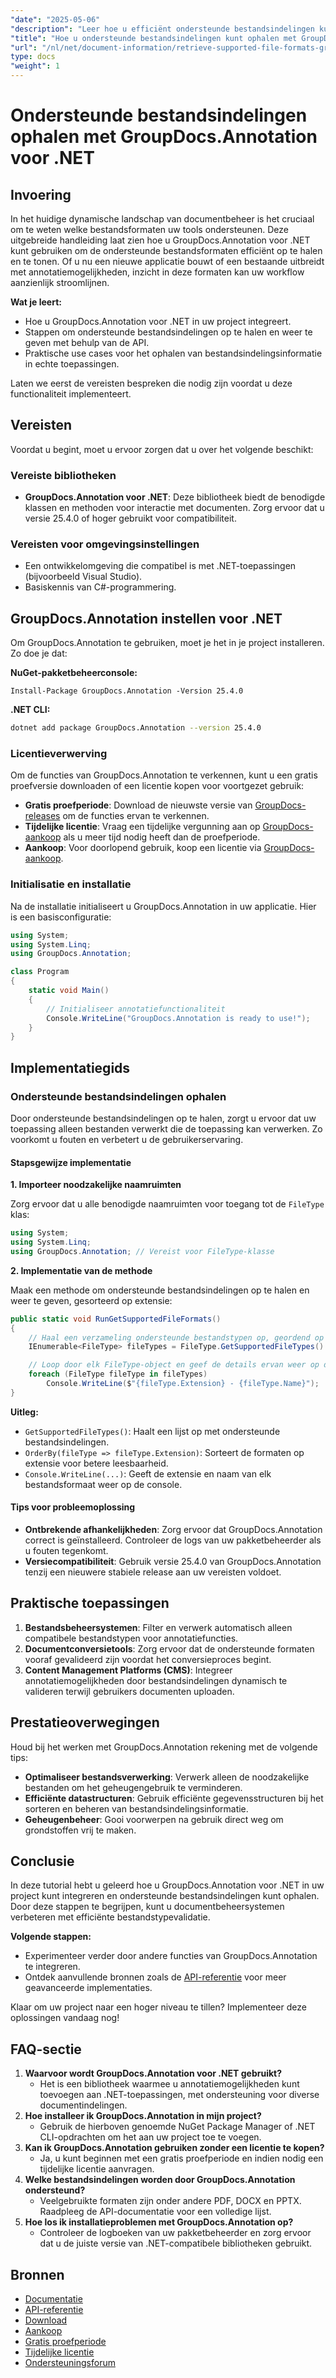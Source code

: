 ```yaml
---
"date": "2025-05-06"
"description": "Leer hoe u efficiënt ondersteunde bestandsindelingen kunt ophalen met GroupDocs.Annotation voor .NET. Deze handleiding behandelt integratie, implementatie en praktische toepassingen."
"title": "Hoe u ondersteunde bestandsindelingen kunt ophalen met GroupDocs.Annotation voor .NET&#58; een uitgebreide handleiding"
"url": "/nl/net/document-information/retrieve-supported-file-formats-groupdocs-annotation-net/"
type: docs
"weight": 1
---
```


# Ondersteunde bestandsindelingen ophalen met GroupDocs.Annotation voor .NET

## Invoering

In het huidige dynamische landschap van documentbeheer is het cruciaal om te weten welke bestandsformaten uw tools ondersteunen. Deze uitgebreide handleiding laat zien hoe u GroupDocs.Annotation voor .NET kunt gebruiken om de ondersteunde bestandsformaten efficiënt op te halen en te tonen. Of u nu een nieuwe applicatie bouwt of een bestaande uitbreidt met annotatiemogelijkheden, inzicht in deze formaten kan uw workflow aanzienlijk stroomlijnen.

**Wat je leert:**

- Hoe u GroupDocs.Annotation voor .NET in uw project integreert.
- Stappen om ondersteunde bestandsindelingen op te halen en weer te geven met behulp van de API.
- Praktische use cases voor het ophalen van bestandsindelingsinformatie in echte toepassingen.

Laten we eerst de vereisten bespreken die nodig zijn voordat u deze functionaliteit implementeert.

## Vereisten

Voordat u begint, moet u ervoor zorgen dat u over het volgende beschikt:

### Vereiste bibliotheken
- **GroupDocs.Annotation voor .NET**: Deze bibliotheek biedt de benodigde klassen en methoden voor interactie met documenten. Zorg ervoor dat u versie 25.4.0 of hoger gebruikt voor compatibiliteit.
  
### Vereisten voor omgevingsinstellingen
- Een ontwikkelomgeving die compatibel is met .NET-toepassingen (bijvoorbeeld Visual Studio).
- Basiskennis van C#-programmering.

## GroupDocs.Annotation instellen voor .NET

Om GroupDocs.Annotation te gebruiken, moet je het in je project installeren. Zo doe je dat:

**NuGet-pakketbeheerconsole:**

```shell
Install-Package GroupDocs.Annotation -Version 25.4.0
```

**\.NET CLI:**

```bash
dotnet add package GroupDocs.Annotation --version 25.4.0
```

### Licentieverwerving

Om de functies van GroupDocs.Annotation te verkennen, kunt u een gratis proefversie downloaden of een licentie kopen voor voortgezet gebruik:

- **Gratis proefperiode**: Download de nieuwste versie van [GroupDocs-releases](https://releases.groupdocs.com/annotation/net/) om de functies ervan te verkennen.
- **Tijdelijke licentie**: Vraag een tijdelijke vergunning aan op [GroupDocs-aankoop](https://purchase.groupdocs.com/temporary-license/) als u meer tijd nodig heeft dan de proefperiode.
- **Aankoop**: Voor doorlopend gebruik, koop een licentie via [GroupDocs-aankoop](https://purchase.groupdocs.com/buy).

### Initialisatie en installatie

Na de installatie initialiseert u GroupDocs.Annotation in uw applicatie. Hier is een basisconfiguratie:

```csharp
using System;
using System.Linq;
using GroupDocs.Annotation;

class Program
{
    static void Main()
    {
        // Initialiseer annotatiefunctionaliteit
        Console.WriteLine("GroupDocs.Annotation is ready to use!");
    }
}
```

## Implementatiegids

### Ondersteunde bestandsindelingen ophalen

Door ondersteunde bestandsindelingen op te halen, zorgt u ervoor dat uw toepassing alleen bestanden verwerkt die de toepassing kan verwerken. Zo voorkomt u fouten en verbetert u de gebruikerservaring.

#### Stapsgewijze implementatie

**1. Importeer noodzakelijke naamruimten**

Zorg ervoor dat u alle benodigde naamruimten voor toegang tot de `FileType` klas:

```csharp
using System;
using System.Linq;
using GroupDocs.Annotation; // Vereist voor FileType-klasse
```

**2. Implementatie van de methode**

Maak een methode om ondersteunde bestandsindelingen op te halen en weer te geven, gesorteerd op extensie:

```csharp
public static void RunGetSupportedFileFormats()
{
    // Haal een verzameling ondersteunde bestandstypen op, geordend op extensie
    IEnumerable<FileType> fileTypes = FileType.GetSupportedFileTypes().OrderBy(fileType => fileType.Extension);

    // Loop door elk FileType-object en geef de details ervan weer op de console
    foreach (FileType fileType in fileTypes)
        Console.WriteLine($"{fileType.Extension} - {fileType.Name}");
}
```

**Uitleg:**
- `GetSupportedFileTypes()`: Haalt een lijst op met ondersteunde bestandsindelingen.
- `OrderBy(fileType => fileType.Extension)`: Sorteert de formaten op extensie voor betere leesbaarheid.
- `Console.WriteLine(...)`: Geeft de extensie en naam van elk bestandsformaat weer op de console.

#### Tips voor probleemoplossing

- **Ontbrekende afhankelijkheden**: Zorg ervoor dat GroupDocs.Annotation correct is geïnstalleerd. Controleer de logs van uw pakketbeheerder als u fouten tegenkomt.
- **Versiecompatibiliteit**: Gebruik versie 25.4.0 van GroupDocs.Annotation tenzij een nieuwere stabiele release aan uw vereisten voldoet.

## Praktische toepassingen

1. **Bestandsbeheersystemen**: Filter en verwerk automatisch alleen compatibele bestandstypen voor annotatiefuncties.
2. **Documentconversietools**: Zorg ervoor dat de ondersteunde formaten vooraf gevalideerd zijn voordat het conversieproces begint.
3. **Content Management Platforms (CMS)**: Integreer annotatiemogelijkheden door bestandsindelingen dynamisch te valideren terwijl gebruikers documenten uploaden.

## Prestatieoverwegingen

Houd bij het werken met GroupDocs.Annotation rekening met de volgende tips:

- **Optimaliseer bestandsverwerking**: Verwerk alleen de noodzakelijke bestanden om het geheugengebruik te verminderen.
- **Efficiënte datastructuren**: Gebruik efficiënte gegevensstructuren bij het sorteren en beheren van bestandsindelingsinformatie.
- **Geheugenbeheer**: Gooi voorwerpen na gebruik direct weg om grondstoffen vrij te maken.

## Conclusie

In deze tutorial hebt u geleerd hoe u GroupDocs.Annotation voor .NET in uw project kunt integreren en ondersteunde bestandsindelingen kunt ophalen. Door deze stappen te begrijpen, kunt u documentbeheersystemen verbeteren met efficiënte bestandstypevalidatie.

**Volgende stappen:**

- Experimenteer verder door andere functies van GroupDocs.Annotation te integreren.
- Ontdek aanvullende bronnen zoals de [API-referentie](https://reference.groupdocs.com/annotation/net/) voor meer geavanceerde implementaties.

Klaar om uw project naar een hoger niveau te tillen? Implementeer deze oplossingen vandaag nog!

## FAQ-sectie

1. **Waarvoor wordt GroupDocs.Annotation voor .NET gebruikt?**
   - Het is een bibliotheek waarmee u annotatiemogelijkheden kunt toevoegen aan .NET-toepassingen, met ondersteuning voor diverse documentindelingen.
2. **Hoe installeer ik GroupDocs.Annotation in mijn project?**
   - Gebruik de hierboven genoemde NuGet Package Manager of .NET CLI-opdrachten om het aan uw project toe te voegen.
3. **Kan ik GroupDocs.Annotation gebruiken zonder een licentie te kopen?**
   - Ja, u kunt beginnen met een gratis proefperiode en indien nodig een tijdelijke licentie aanvragen.
4. **Welke bestandsindelingen worden door GroupDocs.Annotation ondersteund?**
   - Veelgebruikte formaten zijn onder andere PDF, DOCX en PPTX. Raadpleeg de API-documentatie voor een volledige lijst.
5. **Hoe los ik installatieproblemen met GroupDocs.Annotation op?**
   - Controleer de logboeken van uw pakketbeheerder en zorg ervoor dat u de juiste versie van .NET-compatibele bibliotheken gebruikt.

## Bronnen

- [Documentatie](https://docs.groupdocs.com/annotation/net/)
- [API-referentie](https://reference.groupdocs.com/annotation/net/)
- [Download](https://releases.groupdocs.com/annotation/net/)
- [Aankoop](https://purchase.groupdocs.com/buy)
- [Gratis proefperiode](https://releases.groupdocs.com/annotation/net/)
- [Tijdelijke licentie](https://purchase.groupdocs.com/temporary-license/)
- [Ondersteuningsforum](https://forum.groupdocs.com/c/annotation/)